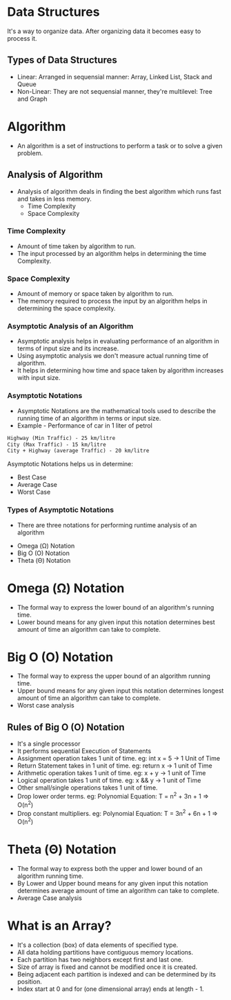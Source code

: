 # Data Structures

It's a way to organize data. After organizing data it becomes easy to process it.

## Types of Data Structures

- Linear: Arranged in sequensial manner: Array, Linked List, Stack and Queue
- Non-Linear: They are not sequensial manner, they're multilevel: Tree and Graph

# Algorithm

- An algorithm is a set of instructions to perform a task or to solve a given problem.


## Analysis of Algorithm

- Analysis of algorithm deals in finding the best algorithm which runs fast and takes in less memory.
    * Time Complexity
    * Space Complexity

### Time Complexity

- Amount of time taken by algorithm to run.
- The input processed by an algorithm helps in determining the time Complexity.

### Space Complexity

- Amount of memory or space taken by algorithm to run.
- The memory required to process the input by an algorithm helps in determining the space complexity.

### Asymptotic Analysis of an Algorithm

- Asymptotic analysis helps in evaluating performance of an algorithm in terms of input size and its increase.
- Using asymptotic analysis we don't measure actual running time of algorithm.
- It helps in determining how time and space taken by algorithm increases with input size.

### Asymptotic Notations

- Asymptotic Notations are the mathematical tools used to describe the running time of an algorithm in terms or input size.
- Example - Performance of car in 1 liter of petrol
 
```markdown
Highway (Min Traffic) - 25 km/litre
City (Max Traffic) - 15 km/litre
City + Highway (average Traffic) - 20 km/litre
```

Asymptotic Notations helps us in determine:
* Best Case
* Average Case
* Worst Case

### Types of Asymptotic Notations

- There are three notations for performing runtime analysis of an algorithm

* Omega (Ω) Notation
* Big O (O) Notation
* Theta (Θ) Notation


# Omega (Ω) Notation

- The formal way to express the lower bound of an algorithm's running time.
- Lower bound means for any given input this notation determines best amount of time an algorithm can take to complete.

# Big O (O) Notation

- The formal way to express the upper bound of an algorithm running time.
- Upper bound means for any given input this notation determines longest amount of time an algorithm can take to complete.
- Worst case analysis

## Rules of Big O (O) Notation

- It's a single processor
- It performs sequential Execution of Statements
- Assignment operation takes 1 unit of time. eg: int x = 5 -> 1 Unit of Time
- Return Statement takes in 1 unit of time. eg: return x -> 1 unit of Time
- Arithmetic operation takes 1 unit of time. eg: x + y -> 1 unit of Time
- Logical operation takes 1 unit of time. eg: x && y -> 1 unit of Time
- Other small/single operations takes 1 unit of time.
- Drop lower order terms. eg: Polynomial Equation: T = n<sup>2</sup> + 3n + 1 => O(n<sup>2</sup>)
- Drop constant multipliers. eg: Polynomial Equation: T = 3n<sup>2</sup> + 6n + 1 => O(n<sup>2</sup>)

# Theta (Θ) Notation

- The formal way to express both the upper and lower bound of an algorithm running time.
- By Lower and Upper bound means for any given input this notation determines average amount of time an algorithm can take to complete.
- Average Case analysis


# What is an Array?

- It's a collection (box) of data elements of specified type.
- All data holding partitions have contiguous memory locations.
- Each partition has two neighbors except first and last one.
- Size of array is fixed and cannot be modified once it is created.
- Being adjacent each partition is indexed and can be determined by its position.
- Index start at 0 and for (one dimensional array) ends at length - 1.